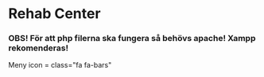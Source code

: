 # Rehab Center 

### OBS! För att php filerna ska fungera så behövs apache! Xampp rekomenderas!

Meny icon = class="fa fa-bars"